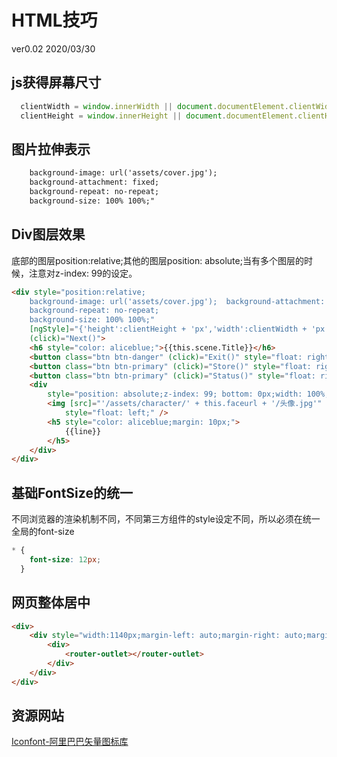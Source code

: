 # HTML技巧

ver0.02 2020/03/30

## js获得屏幕尺寸

```typescript
  clientWidth = window.innerWidth || document.documentElement.clientWidth || document.body.clientWidth;
  clientHeight = window.innerHeight || document.documentElement.clientHeight || document.body.clientHeight;
```

## 图片拉伸表示

```html
    background-image: url('assets/cover.jpg');  
    background-attachment: fixed;
    background-repeat: no-repeat;
    background-size: 100% 100%;"
```

## Div图层效果

底部的图层position:relative;其他的图层position: absolute;当有多个图层的时候，注意对z-index: 99的设定。

```html
<div style="position:relative;
    background-image: url('assets/cover.jpg');  background-attachment: fixed;
    background-repeat: no-repeat;
    background-size: 100% 100%;"
    [ngStyle]="{'height':clientHeight + 'px','width':clientWidth + 'px','background-image': 'url(/assets/scene/' + this.scene.Background  + '.jpg)'}"
    (click)="Next()">
    <h6 style="color: aliceblue;">{{this.scene.Title}}</h6>
    <button class="btn btn-danger" (click)="Exit()" style="float: right;">休息</button>
    <button class="btn btn-primary" (click)="Store()" style="float: right;">商店</button>
    <button class="btn btn-primary" (click)="Status()" style="float: right;">图鉴</button>
    <div
        style="position: absolute;z-index: 99; bottom: 0px;width: 100%;height: 100px;background-color: dodgerblue;opacity: 0.8;">
        <img [src]="'/assets/character/' + this.faceurl + '/头像.jpg'" height="100px" width="100px"
            style="float: left;" />
        <h5 style="color: aliceblue;margin: 10px;">
            {{line}}
        </h5>
    </div>
</div>
```

## 基础FontSize的统一

不同浏览器的渲染机制不同，不同第三方组件的style设定不同，所以必须在统一全局的font-size

```css
* {
    font-size: 12px;
  }
```

## 网页整体居中

```html
<div>
    <div style="width:1140px;margin-left: auto;margin-right: auto;margin-top:10px;">
        <div>
            <router-outlet></router-outlet>
        </div>
    </div>
</div>
```

## 资源网站

[Iconfont-阿里巴巴矢量图标库](https://www.iconfont.cn)
